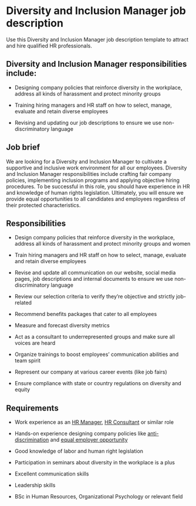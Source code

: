 # Diversity and Inclusion Manager job description
Use this Diversity and Inclusion Manager job description template to attract and hire qualified HR professionals.


## Diversity and Inclusion Manager responsibilities include:
* Designing company policies that reinforce diversity in the workplace, address all kinds of harassment and protect minority groups

* Training hiring managers and HR staff on how to select, manage, evaluate and retain diverse employees

* Revising and updating our job descriptions to ensure we use non-discriminatory language


## Job brief

We are looking for a Diversity and Inclusion Manager to cultivate a supportive and inclusive work environment for all our employees.
Diversity and Inclusion Manager responsibilities include crafting fair company policies, implementing inclusion programs and applying objective hiring procedures. To be successful in this role, you should have experience in HR and knowledge of human rights legislation.
Ultimately, you will ensure we provide equal opportunities to all candidates and employees regardless of their protected characteristics.


## Responsibilities

* Design company policies that reinforce diversity in the workplace, address all kinds of harassment and protect minority groups and women

* Train hiring managers and HR staff on how to select, manage, evaluate and retain diverse employees

* Revise and update all communication on our website, social media pages, job descriptions and internal documents to ensure we use non-discriminatory language

* Review our selection criteria to verify they’re objective and strictly job-related

* Recommend benefits packages that cater to all employees

* Measure and forecast diversity metrics

* Act as a consultant to underrepresented groups and make sure all voices are heard

* Organize trainings to boost employees’ communication abilities and team spirit

* Represent our company at various career events (like job fairs)

* Ensure compliance with state or country regulations on diversity and equity


## Requirements

* Work experience as an <a href="https://resources.workable.com/hr-manager-job-description" target="_blank" rel="noopener">HR Manager</a>, <a href="https://resources.workable.com/hr-consultant-job-description" target="_blank" rel="noopener">HR Consultant</a> or similar role

* Hands-on experience designing company policies like <a href="https://resources.workable.com/hr-manager-job-description" target="_blank" rel="noopener">anti-discrimination</a> and <a href="https://resources.workable.com/equal-opportunity-company-policy" target="_blank" rel="noopener">equal employer opportunity</a>

* Good knowledge of labor and human right legislation

* Participation in seminars about diversity in the workplace is a plus

* Excellent communication skills

* Leadership skills

* BSc in Human Resources, Organizational Psychology or relevant field

